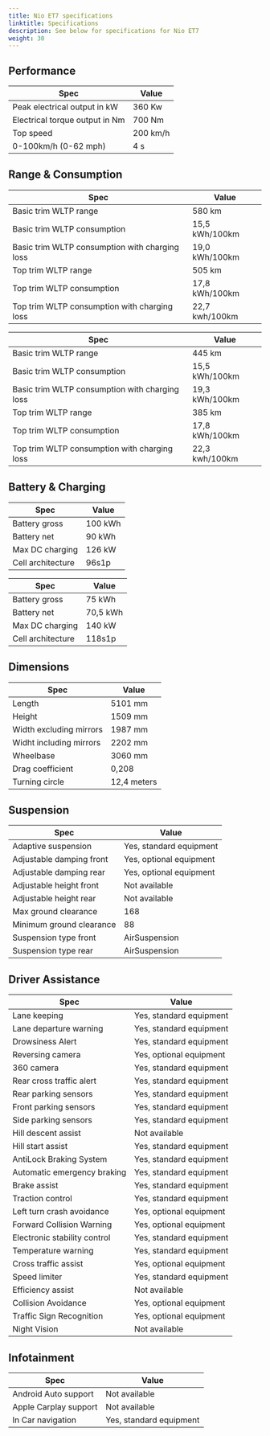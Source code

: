 ```yaml
---
title: Nio ET7 specifications
linktitle: Specifications
description: See below for specifications for Nio ET7
weight: 30
---
```


## Performance

|Spec|Value|
|----|-----|
|Peak electrical output in kW|360 Kw|
|Electrical torque output in Nm|700 Nm|
|Top speed|200 km/h|
|0-100km/h (0-62 mph)|4 s|



## Range & Consumption

|Spec|Value|
|----|-----|
|Basic trim WLTP range|580 km|
|Basic trim WLTP consumption|15,5 kWh/100km|
|Basic trim WLTP consumption with charging loss|19,0 kWh/100km|
|Top trim WLTP range|505 km|
|Top trim WLTP consumption|17,8 kWh/100km|
|Top trim WLTP consumption with charging loss|22,7 kwh/100km|


|Spec|Value|
|----|-----|
|Basic trim WLTP range|445 km|
|Basic trim WLTP consumption|15,5 kWh/100km|
|Basic trim WLTP consumption with charging loss|19,3 kWh/100km|
|Top trim WLTP range|385 km|
|Top trim WLTP consumption|17,8 kWh/100km|
|Top trim WLTP consumption with charging loss|22,3 kwh/100km|



## Battery & Charging

|Spec|Value|
|----|-----|
|Battery gross|100 kWh|
|Battery net|90 kWh|
|Max DC charging|126 kW|
|Cell architecture|96s1p|


|Spec|Value|
|----|-----|
|Battery gross|75 kWh|
|Battery net|70,5 kWh|
|Max DC charging|140 kW|
|Cell architecture|118s1p|



## Dimensions

|Spec|Value|
|----|-----|
|Length|5101 mm|
|Height|1509 mm|
|Width excluding mirrors|1987 mm|
|Widht including mirrors|2202 mm|
|Wheelbase|3060 mm|
|Drag coefficient|0,208|
|Turning circle|12,4 meters|

## Suspension

|Spec|Value|
|----|-----|
|Adaptive suspension|Yes, standard equipment|
|Adjustable damping front|Yes, optional equipment|
|Adjustable damping rear|Yes, optional equipment|
|Adjustable height front|Not available|
|Adjustable height rear|Not available|
|Max ground clearance|168|
|Minimum ground clearance|88|
|Suspension type front|AirSuspension|
|Suspension type rear|AirSuspension|

## Driver Assistance

|Spec|Value|
|----|-----|
|Lane keeping|Yes, standard equipment|
|Lane departure warning|Yes, standard equipment|
|Drowsiness Alert|Yes, standard equipment|
|Reversing camera|Yes, optional equipment|
|360 camera|Yes, standard equipment|
|Rear cross traffic alert|Yes, standard equipment|
|Rear parking sensors|Yes, standard equipment|
|Front parking sensors|Yes, standard equipment|
|Side parking sensors|Yes, standard equipment|
|Hill descent assist|Not available|
|Hill start assist|Yes, standard equipment|
|AntiLock Braking System|Yes, standard equipment|
|Automatic emergency braking|Yes, standard equipment|
|Brake assist|Yes, standard equipment|
|Traction control|Yes, standard equipment|
|Left turn crash avoidance|Yes, optional equipment|
|Forward Collision Warning|Yes, optional equipment|
|Electronic stability control|Yes, standard equipment|
|Temperature warning|Yes, standard equipment|
|Cross traffic assist|Yes, optional equipment|
|Speed limiter|Yes, standard equipment|
|Efficiency assist|Not available|
|Collision Avoidance|Yes, optional equipment|
|Traffic Sign Recognition|Yes, optional equipment|
|Night Vision|Not available|

## Infotainment

|Spec|Value|
|----|-----|
|Android Auto support|Not available|
|Apple Carplay support|Not available|
|In Car navigation|Yes, standard equipment|
